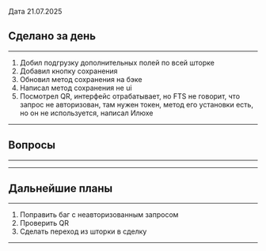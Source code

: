 
Дата 21.07.2025

## Сделано за день 
------------------------------------------------------------------------
1. Добил подгрузку дополнительных полей по всей шторке
2. Добавил кнопку сохранения
3. Обновил метод сохранения на бэке
4. Написал метод сохранения не ui
5. Посмотрел QR, интерфейс отрабатывает, но FTS не говорит, что запрос не авторизован, там нужен токен, метод его установки есть, но он не используется, написал Илюхе
___________________________________________________________
## Вопросы
------------------------------------------------------------------------

________________________________________________________________________
## Дальнейшие планы
------------------------------------------------------------------------
1. Поправить баг с неавторизованным запросом
2. Проверить QR
3. Сделать переход из шторки в сделку
________________________________________________________________________
